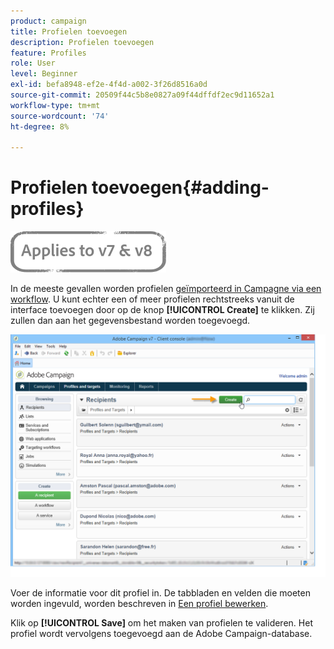 ```yaml
---
product: campaign
title: Profielen toevoegen
description: Profielen toevoegen
feature: Profiles
role: User
level: Beginner
exl-id: befa8948-ef2e-4f4d-a002-3f26d8516a0d
source-git-commit: 20509f44c5b8e0827a09f44dffdf2ec9d11652a1
workflow-type: tm+mt
source-wordcount: '74'
ht-degree: 8%

---
```


# Profielen toevoegen{#adding-profiles}

![](../../assets/common.svg)

In de meeste gevallen worden profielen [geïmporteerd in Campagne via een workflow](../../platform/using/import-export-workflows.md). U kunt echter een of meer profielen rechtstreeks vanuit de interface toevoegen door op de knop **[!UICONTROL Create]** te klikken. Zij zullen dan aan het gegevensbestand worden toegevoegd.

![](assets/s_ncs_user_profile_add.png)

Voer de informatie voor dit profiel in. De tabbladen en velden die moeten worden ingevuld, worden beschreven in [Een profiel bewerken](../../platform/using/editing-a-profile.md).

Klik op **[!UICONTROL Save]** om het maken van profielen te valideren. Het profiel wordt vervolgens toegevoegd aan de Adobe Campaign-database.
